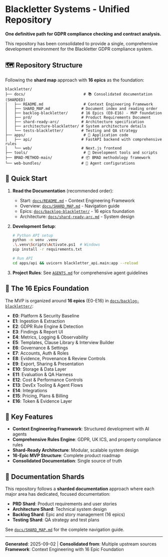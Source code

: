 # Blackletter Systems - Unified Repository

**One definitive path for GDPR compliance checking and contract analysis.**

This repository has been consolidated to provide a single, comprehensive development environment for the Blackletter GDPR compliance system.

## 🗺️ Repository Structure

Following the **shard map** approach with **16 epics** as the foundation:

```
blackletter/
├── docs/                          # 📚 Consolidated documentation (SHARDED)
│   ├── README.md                  # Context Engineering Framework
│   ├── SHARD_MAP.md              # Document index and reading order
│   ├── backlog-blackletter/      # 16 Epics (E0-E16) - MVP foundation
│   ├── prd/                      # Product Requirements Document  
│   ├── shard-ready-arc/          # Architecture specification
│   ├── architecture-blackletter/ # System architecture details
│   └── tests-blackletter/        # Testing and QA strategy
├── apps/                          # 🚀 Application code
│   ├── api/                      # FastAPI backend with comprehensive rules
│   └── web/                      # Next.js frontend
├── tools/                         # 🔧 Development tools and scripts
├── BMAD-METHOD-main/             # 📦 BMAD methodology framework
└── web-bundles/                  # 🤖 Agent configurations
```

## 🚀 Quick Start

1. **Read the Documentation** (recommended order):
   - Start: [`docs/README.md`](docs/README.md) - Context Engineering Framework
   - Overview: [`docs/SHARD_MAP.md`](docs/SHARD_MAP.md) - Navigation guide
   - Epics: [`docs/backlog-blackletter/`](docs/backlog-blackletter/) - 16 epics foundation
   - Architecture: [`docs/shard-ready-arc.md`](docs/shard-ready-arc.md) - System design

2. **Development Setup**:
   ```bash
   # Python API setup
   python -m venv .venv
   .\.venv\Scripts\Activate.ps1  # Windows
   pip install -r requirements.txt
   
   # Run API
   cd apps/api && uvicorn blackletter_api.main:app --reload
   ```

3. **Project Rules**: See [`AGENTS.md`](AGENTS.md) for comprehensive agent guidelines

## 🎯 The 16 Epics Foundation

The MVP is organized around **16 epics** (E0-E16) in [`docs/backlog-blackletter/`](docs/backlog-blackletter/):

- **E0**: Platform & Security Baseline
- **E1**: Ingestion & Extraction  
- **E2**: GDPR Rule Engine & Detection
- **E3**: Findings & Report UI
- **E4**: Metrics, Logging & Observability
- **E5**: Templates, Clause Library & Interview Builder
- **E6**: Governance & Settings
- **E7**: Accounts, Auth & Roles
- **E8**: Evidence, Provenance & Review Controls
- **E9**: Export, Sharing & Presentation
- **E10**: Storage & Data Layer
- **E11**: Evaluation & QA Harness
- **E12**: Cost & Performance Controls
- **E13**: DevEx Tooling & Agent Flows
- **E14**: Integrations
- **E15**: Pricing, Plans & Billing
- **E16**: Token & Evidence Layer

## 🧩 Key Features

- **Context Engineering Framework**: Structured development with AI agents
- **Comprehensive Rules Engine**: GDPR, UK ICS, and property compliance rules
- **Shard-Ready Architecture**: Modular, scalable system design
- **16-Epic MVP Structure**: Complete product roadmap
- **Consolidated Documentation**: Single source of truth

## 📖 Documentation Shards

This repository follows a **sharded documentation** approach where each major area has dedicated, focused documentation:

- **PRD Shard**: Product requirements and user stories
- **Architecture Shard**: Technical system design
- **Backlog Shard**: Epic and story management (16 epics)
- **Testing Shard**: QA strategy and test plans

See [`docs/SHARD_MAP.md`](docs/SHARD_MAP.md) for the complete navigation guide.

---

**Generated**: 2025-09-02 | **Consolidated from**: Multiple upstream sources  
**Framework**: Context Engineering with 16 Epic Foundation